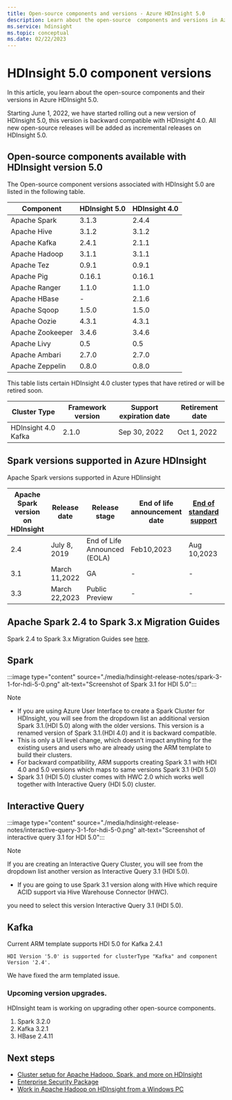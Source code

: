 ```yaml
---
title: Open-source components and versions - Azure HDInsight 5.0
description: Learn about the open-source  components and versions in Azure HDInsight 5.0.
ms.service: hdinsight
ms.topic: conceptual
ms.date: 02/22/2023
---
```


# HDInsight 5.0 component versions

In this article, you learn about the open-source components and their versions in Azure HDInsight 5.0.

Starting June 1, 2022, we have started rolling out a new version of HDInsight 5.0, this version is backward compatible with HDInsight 4.0. All new open-source releases will be added as incremental releases on HDInsight 5.0.

## Open-source components available with HDInsight version 5.0

The Open-source component versions associated with HDInsight 5.0 are listed in the following table.

| Component        | HDInsight 5.0 | HDInsight 4.0 |
|------------------|---------------|---------------|
| Apache Spark     | 3.1.3         | 2.4.4         |
| Apache Hive      | 3.1.2         | 3.1.2         |
| Apache Kafka     | 2.4.1         | 2.1.1         |
| Apache Hadoop    | 3.1.1         | 3.1.1         |
| Apache Tez       | 0.9.1         | 0.9.1         |
| Apache Pig       | 0.16.1        | 0.16.1        |
| Apache Ranger    | 1.1.0         | 1.1.0         |
| Apache HBase     | -             |  2.1.6        |
| Apache Sqoop     | 1.5.0         | 1.5.0         |
| Apache Oozie     | 4.3.1         | 4.3.1         |
| Apache Zookeeper | 3.4.6         | 3.4.6         |
| Apache Livy      | 0.5           | 0.5           |
| Apache Ambari    | 2.7.0         | 2.7.0         |
| Apache Zeppelin  | 0.8.0         | 0.8.0         |

This table lists certain HDInsight 4.0 cluster types that have retired or will be retired soon.

| Cluster Type                    | Framework version | Support expiration date      | Retirement date |
|---------------------------------|-------------------|------------------------------|-----------------|
| HDInsight 4.0 Kafka             | 2.1.0             | Sep 30, 2022                 | Oct 1, 2022     |

## Spark versions supported in Azure HDInsight

Apache Spark versions supported in Azure HDIinsight 

|Apache Spark version on HDInsight|Release date|Release stage|End of life announcement date|[End of standard support]()|[End of basic support]()|
|--|--|--|--|--|--|
|2.4|July 8, 2019|End of Life Announced (EOLA)| Feb10,2023| Aug 10,2023|Feb 10,2024|
|3.1|March 11,2022|GA |-|-|-|
|3.3|March 22,2023|Public Preview|-|-|-|

## Apache Spark 2.4 to Spark 3.x Migration Guides 

Spark 2.4 to Spark 3.x Migration Guides see [here](https://spark.apache.org/docs/latest/migration-guide.html). 

## Spark

:::image type="content" source="./media/hdinsight-release-notes/spark-3-1-for-hdi-5-0.png" alt-text="Screenshot of Spark 3.1 for HDI 5.0":::

> [!NOTE]
> * If you are using Azure User Interface to create a Spark Cluster for HDInsight, you will see from the dropdown list an additional version Spark 3.1.(HDI 5.0) along with the older versions. This version is a renamed version of Spark 3.1.(HDI 4.0) and it is backward compatible.  
> * This is only a UI level change, which doesn’t impact anything for the existing users and users who are already using the ARM template to build their clusters.
> * For backward compatibility, ARM supports creating Spark 3.1 with HDI 4.0 and 5.0 versions which maps to same versions Spark 3.1 (HDI 5.0)
> * Spark 3.1 (HDI 5.0) cluster comes with HWC 2.0 which works well together with Interactive Query (HDI 5.0) cluster.

## Interactive Query

:::image type="content" source="./media/hdinsight-release-notes/interactive-query-3-1-for-hdi-5-0.png" alt-text="Screenshot of interactive query 3.1 for HDI 5.0":::

> [!NOTE]
> If you are creating an Interactive Query Cluster, you will see from the dropdown list another version as Interactive Query 3.1 (HDI 5.0).
> * If you are going to use Spark 3.1 version along with Hive which require ACID support via Hive Warehouse Connector (HWC). 


you need to select this version Interactive Query 3.1 (HDI 5.0).

## Kafka 

Current ARM template supports HDI 5.0 for Kafka 2.4.1

`HDI Version '5.0' is supported for clusterType "Kafka" and component Version '2.4'.`

We have fixed the arm templated issue.

### Upcoming version upgrades. 
HDInsight team is working on upgrading other open-source components.

1. Spark 3.2.0
1. Kafka 3.2.1
1. HBase 2.4.11

## Next steps

- [Cluster setup for Apache Hadoop, Spark, and more on HDInsight](hdinsight-hadoop-provision-linux-clusters.md)
- [Enterprise Security Package](./enterprise-security-package.md)
- [Work in Apache Hadoop on HDInsight from a Windows PC](hdinsight-hadoop-windows-tools.md)
